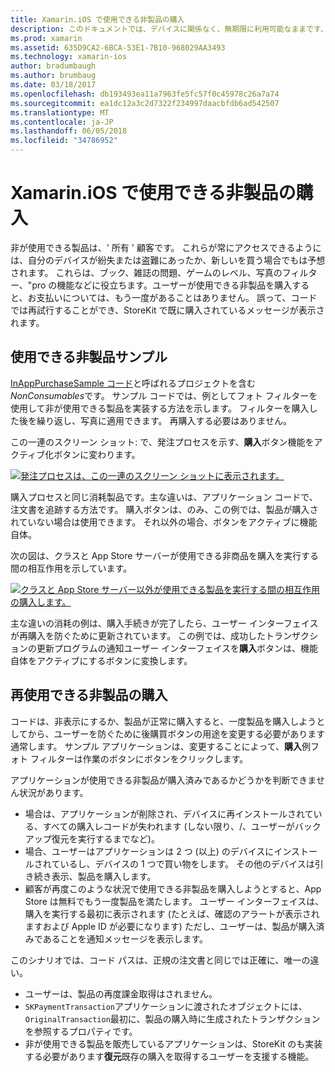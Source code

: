 ```yaml
---
title: Xamarin.iOS で使用できる非製品の購入
description: このドキュメントでは、デバイスに関係なく、無期限に利用可能なままです、ユーザーが購入した機能は、Xamarin.iOS で以外が使用できる製品について説明します。
ms.prod: xamarin
ms.assetid: 635D9CA2-6BCA-53E1-7B10-968029AA3493
ms.technology: xamarin-ios
author: bradumbaugh
ms.author: brumbaug
ms.date: 03/18/2017
ms.openlocfilehash: db193493ea11a7963fe5fc57f0c45978c26a7a74
ms.sourcegitcommit: ea1dc12a3c2d7322f234997daacbfdb6ad542507
ms.translationtype: MT
ms.contentlocale: ja-JP
ms.lasthandoff: 06/05/2018
ms.locfileid: "34786952"
---
```

# <a name="purchasing-non-consumable-products-in-xamarinios"></a>Xamarin.iOS で使用できる非製品の購入

非が使用できる製品は、' 所有 ' 顧客です。 これらが常にアクセスできるようには、自分のデバイスが紛失または盗難にあったか、新しいを買う場合でもは予想されます。 これらは、ブック、雑誌の問題、ゲームのレベル、写真のフィルター、"pro の機能などに役立ちます。ユーザーが使用できる非製品を購入すると、お支払いについては、もう一度があることはありません。 誤って、コードでは再試行することができ、StoreKit で既に購入されているメッセージが表示されます。

## <a name="non-consumable-products-sample"></a>使用できる非製品サンプル

[InAppPurchaseSample コード](https://developer.xamarin.com/samples/monotouch/StoreKit/)と呼ばれるプロジェクトを含む*NonConsumables*です。 サンプル コードでは、例としてフォト フィルターを使用して非が使用できる製品を実装する方法を示します。 フィルターを購入した後を繰り返し、写真に適用できます。 再購入する必要はありません。   
   
   
   
 この一連のスクリーン ショット: で、発注プロセスを示す、**購入**ボタン機能をアクティブ化ボタンに変わります。   
   
   
   
 [![](purchasing-non-consumable-products-images/image34.png "発注プロセスは、この一連のスクリーン ショットに表示されます。")](purchasing-non-consumable-products-images/image34.png#lightbox)   
   
   
   
 購入プロセスと同じ消耗製品です。主な違いは、アプリケーション コードで、注文書を追跡する方法です。 購入ボタンは、のみ、この例では、製品が購入されていない場合は使用できます。 それ以外の場合、ボタンをアクティブに機能自体。   
   
   
   

次の図は、クラスと App Store サーバーが使用できる非商品を購入を実行する間の相互作用を示しています。   
   
   
   
 [![](purchasing-non-consumable-products-images/image35.png "クラスと App Store サーバー以外が使用できる製品を実行する間の相互作用の購入します。")](purchasing-non-consumable-products-images/image35.png#lightbox)   
   
   
   
 主な違いの消耗の例は、購入手続きが完了したら、ユーザー インターフェイスが再購入を防ぐために更新されています。 この例では、成功したトランザクションの更新プログラムの通知ユーザー インターフェイスを**購入**ボタンは、機能自体をアクティブにするボタンに変換します。

## <a name="re-purchasing-non-consumable-products"></a>再使用できる非製品の購入

コードは、非表示にするか、製品が正常に購入すると、一度製品を購入しようとしてから、ユーザーを防ぐために後購買ボタンの用途を変更する必要があります通常します。 サンプル アプリケーションは、変更することによって、**購入**例フォト フィルターは作業のボタンにボタンをクリックします。   
   
   
   
 アプリケーションが使用できる非製品が購入済みであるかどうかを判断できません状況があります。

-  場合は、アプリケーションが削除され、デバイスに再インストールされている、すべての購入レコードが失われます (しない限り、/、ユーザーがバックアップ復元を実行するまでなど)。 
-  場合、ユーザーはアプリケーションは 2 つ (以上) のデバイスにインストールされているし、デバイスの 1 つで買い物をします。 その他のデバイスは引き続き表示、製品を購入します。 
-  顧客が再度このような状況で使用できる非製品を購入しようとすると、App Store は無料でもう一度製品を満たします。 ユーザー インターフェイスは、購入を実行する最初に表示されます (たとえば、確認のアラートが表示されますおよび Apple ID が必要になります) ただし、ユーザーは、製品が購入済みであることを通知メッセージを表示します。  
   
   
   
 このシナリオでは、コード パスは、正規の注文書と同じでは正確に、唯一の違い。

-  ユーザーは、製品の再度課金取得はされません。
-  `SKPaymentTransaction`アプリケーションに渡されたオブジェクトには、`OriginalTransaction`最初に、製品の購入時に生成されたトランザクションを参照するプロパティです。 
-  非が使用できる製品を販売しているアプリケーションは、StoreKit のも実装する必要があります**復元**既存の購入を取得するユーザーを支援する機能。 
